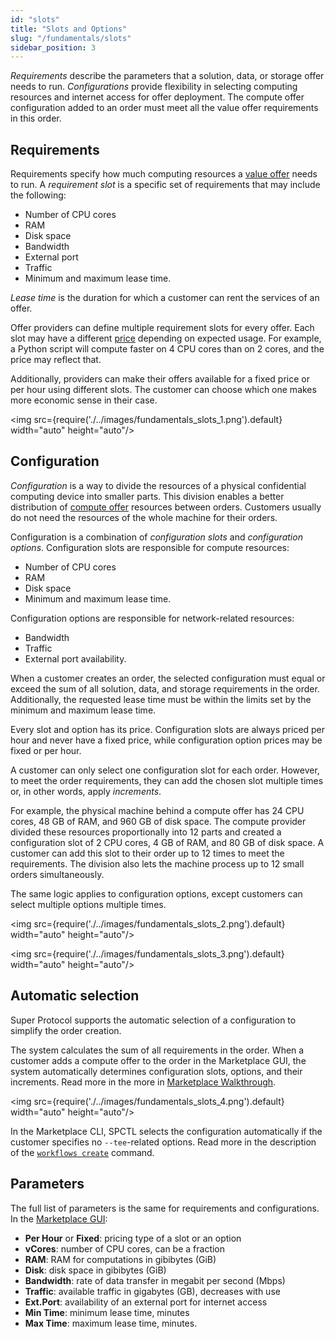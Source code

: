 ```yaml
---
id: "slots"
title: "Slots and Options"
slug: "/fundamentals/slots"
sidebar_position: 3
---
```


_Requirements_ describe the parameters that a solution, data, or storage offer needs to run. _Configurations_ provide flexibility in selecting computing resources and internet access for offer deployment. The compute offer configuration added to an order must meet all the value offer requirements in this order.

## Requirements

Requirements specify how much computing resources a [value offer](/developers/fundamentals/offers#types-of-offers) needs to run. A _requirement slot_ is a specific set of requirements that may include the following:

- Number of CPU cores
- RAM
- Disk space
- Bandwidth
- External port
- Traffic
- Minimum and maximum lease time.

_Lease time_ is the duration for which a customer can rent the services of an offer.

Offer providers can define multiple requirement slots for every offer. Each slot may have a different [price](/developers/fundamentals/orders#cost-and-pricing) depending on expected usage. For example, a Python script will compute faster on 4 CPU cores than on 2 cores, and the price may reflect that.

Additionally, providers can make their offers available for a fixed price or per hour using different slots. The customer can choose which one makes more economic sense in their case.

<img src={require('./../images/fundamentals_slots_1.png').default} width="auto" height="auto"/>

## Configuration

_Configuration_ is a way to divide the resources of a physical confidential computing device into smaller parts. This division enables a better distribution of [compute offer](/developers/fundamentals/offers#types-of-offers) resources between orders. Customers usually do not need the resources of the whole machine for their orders.

Configuration is a combination of _configuration slots_ and _configuration options_. Configuration slots are responsible for compute resources:

- Number of CPU cores
- RAM
- Disk space
- Minimum and maximum lease time.

Configuration options are responsible for network-related resources:

- Bandwidth
- Traffic
- External port availability.

When a customer creates an order, the selected configuration must equal or exceed the sum of all solution, data, and storage requirements in the order. Additionally, the requested lease time must be within the limits set by the minimum and maximum lease time.

Every slot and option has its price. Configuration slots are always priced per hour and never have a fixed price, while configuration option prices may be fixed or per hour.

A customer can only select one configuration slot for each order. However, to meet the order requirements, they can add the chosen slot multiple times or, in other words, apply _increments_.

For example, the physical machine behind a compute offer has 24 CPU cores, 48 GB of RAM, and 960 GB of disk space. The compute provider divided these resources proportionally into 12 parts and created a configuration slot of 2 CPU cores, 4 GB of RAM, and 80 GB of disk space. A customer can add this slot to their order up to 12 times to meet the requirements. The division also lets the machine process up to 12 small orders simultaneously.

The same logic applies to configuration options, except customers can select multiple options multiple times.

<img src={require('./../images/fundamentals_slots_2.png').default} width="auto" height="auto"/>

<img src={require('./../images/fundamentals_slots_3.png').default} width="auto" height="auto"/>

## Automatic selection

Super Protocol supports the automatic selection of a configuration to simplify the order creation.

The system calculates the sum of all requirements in the order. When a customer adds a compute offer to the order in the Marketplace GUI, the system automatically determines configuration slots, options, and their increments. Read more in the more in [Marketplace Walkthrough](/developers/marketplace/walkthrough).

<img src={require('./../images/fundamentals_slots_4.png').default} width="auto" height="auto"/>

In the Marketplace CLI, SPCTL selects the configuration automatically if the customer specifies no `--tee`-related options. Read more in the description of the [`workflows create`](/developers/cli_commands/workflows/create) command.

## Parameters

The full list of parameters is the same for requirements and configurations. In the [Marketplace GUI](/developers/marketplace/):

- **Per Hour** or **Fixed**: pricing type of a slot or an option
- **vCores**: number of CPU cores, can be a fraction
- **RAM**: RAM for computations in gibibytes (GiB)
- **Disk**: disk space in gibibytes (GiB)
- **Bandwidth**: rate of data transfer in megabit per second (Mbps)
- **Traffic**: available traffic in gigabytes (GB), decreases with use
- **Ext.Port**: availability of an external port for internet access
- **Min Time**: minimum lease time, minutes
- **Max Time**: maximum lease time, minutes.
